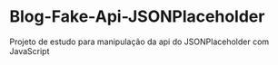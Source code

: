 # Blog-Fake-Api-JSONPlaceholder
Projeto de estudo para manipulação da api do JSONPlaceholder com JavaScript
